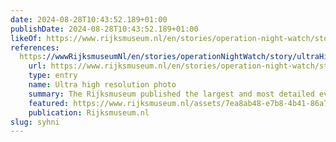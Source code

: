 ```yaml
---
date: 2024-08-28T10:43:52.189+01:00
publishDate: 2024-08-28T10:43:52.189+01:00
likeOf: https://www.rijksmuseum.nl/en/stories/operation-night-watch/story/ultra-high-resolution-photo
references:
  https://wwwRijksmuseumNl/en/stories/operationNightWatch/story/ultraHighResolutionPhoto:
    url: https://www.rijksmuseum.nl/en/stories/operation-night-watch/story/ultra-high-resolution-photo
    type: entry
    name: Ultra high resolution photo
    summary: The Rijksmuseum published the largest and most detailed ever photograph of The Night Watch on its website, making it possible to zoom in on individual brushstrokes and even particles of pigment in the painting.
    featured: https://www.rijksmuseum.nl/assets/7ea8ab48-e7b8-4b41-86a7-a4fa24f597d9?w=1200&h=630&fx=2000&fy=1676&c=85d69adc905334b87950592ee770313c1959dbd6243dbd0d783101dce38b5b1b
    publication: Rijksmuseum.nl
slug: syhni
---
```

